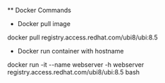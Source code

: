 ** Docker Commands

* Docker pull image

docker pull registry.access.redhat.com/ubi8/ubi:8.5

* Docker run container with hostname

docker run -it --name webserver -h webserver registry.access.redhat.com/ubi8/ubi:8.5 bash

